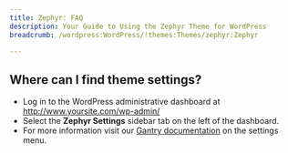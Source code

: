 ```yaml
---
title: Zephyr: FAQ
description: Your Guide to Using the Zephyr Theme for WordPress
breadcrumb: /wordpress:WordPress/!themes:Themes/zephyr:Zephyr

---
```


Where can I find theme settings?
-----
* Log in to the WordPress administrative dashboard at http://www.yoursite.com/wp-admin/
* Select the **Zephyr Settings** sidebar tab on the left of the dashboard.
* For more information visit our [Gantry documentation](http://gantry-framework.org/documentation/wordpress/configure/) on the settings menu.

[gantry]: http://gantry-framework.org/documentation/wordpress/configure/